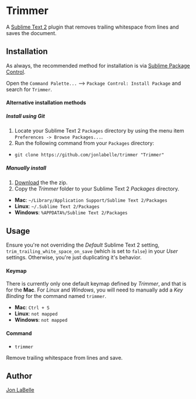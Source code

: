 Trimmer
=======

A [Sublime Text 2](http://www.sublimetext.com) plugin that removes trailing
whitespace from lines and saves the document.

Installation
------------

As always, the recommended method for installation is via [Sublime Package Control](http://wbond.net/sublime_packages/package_control).

Open the `Command Palette...` --> `Package Control: Install Package` and search for `Trimmer`.

#### Alternative installation methods

##### Install using Git

1. Locate your Sublime Text 2 `Packages` directory by using the menu item `Preferences -> Browse Packages...`.
2. Run the following command from your `Packages` directory:
  - `git clone https://github.com/jonlabelle/trimmer "Trimmer"`

##### Manually install

1. [Download](https://github.com/jonlabelle/trimmer/zipball/master) the the zip.
2. Copy the *Trimmer* folder to your Sublime Text 2 *Packages* directory.
  - **Mac**: `~/Library/Application Support/Sublime Text 2/Packages`
  - **Linux**: `~/.Sublime Text 2/Packages`
  - **Windows**: `%APPDATA%/Sublime Text 2/Packages`

Usage
-----

Ensure you're not overriding the *Default* Sublime Text 2 setting, `trim_trailing_white_space_on_save` (which is set to `false`) in your *User* settings. Otherwise, you're just duplicating it's behavior.

#### Keymap

There is currently only one default keymap defined by *Trimmer*, and that is for the **Mac**. For *Linux* and *Windows*, you will need to manually add a *Key Binding* for the command named `trimmer`.

- **Mac**: `Ctrl + S`
- **Linux**: `not mapped`
- **Windows**: `not mapped`

#### Command

- `trimmer`

Remove trailing whitespace from lines and save.

Author
------

[Jon LaBelle](http://jonlabelle.com)